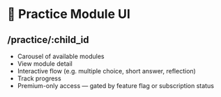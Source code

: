 # 🎨 Practice Module UI

## /practice/:child_id

- Carousel of available modules
- View module detail
- Interactive flow (e.g. multiple choice, short answer, reflection)
- Track progress
- Premium-only access — gated by feature flag or subscription status
